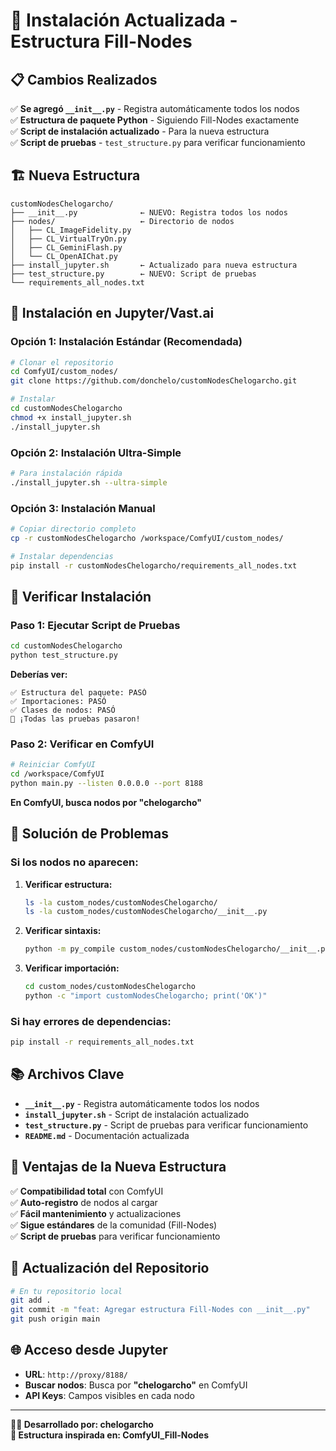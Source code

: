 # 🚀 **Instalación Actualizada - Estructura Fill-Nodes**

## 📋 **Cambios Realizados**

✅ **Se agregó `__init__.py`** - Registra automáticamente todos los nodos  
✅ **Estructura de paquete Python** - Siguiendo Fill-Nodes exactamente  
✅ **Script de instalación actualizado** - Para la nueva estructura  
✅ **Script de pruebas** - `test_structure.py` para verificar funcionamiento  

## 🏗️ **Nueva Estructura**

```
customNodesChelogarcho/
├── __init__.py              ← NUEVO: Registra todos los nodos
├── nodes/                   ← Directorio de nodos
│   ├── CL_ImageFidelity.py
│   ├── CL_VirtualTryOn.py  
│   ├── CL_GeminiFlash.py
│   └── CL_OpenAIChat.py
├── install_jupyter.sh       ← Actualizado para nueva estructura
├── test_structure.py        ← NUEVO: Script de pruebas
└── requirements_all_nodes.txt
```

## 🔧 **Instalación en Jupyter/Vast.ai**

### **Opción 1: Instalación Estándar (Recomendada)**
```bash
# Clonar el repositorio
cd ComfyUI/custom_nodes/
git clone https://github.com/donchelo/customNodesChelogarcho.git

# Instalar
cd customNodesChelogarcho
chmod +x install_jupyter.sh
./install_jupyter.sh
```

### **Opción 2: Instalación Ultra-Simple**
```bash
# Para instalación rápida
./install_jupyter.sh --ultra-simple
```

### **Opción 3: Instalación Manual**
```bash
# Copiar directorio completo
cp -r customNodesChelogarcho /workspace/ComfyUI/custom_nodes/

# Instalar dependencias
pip install -r customNodesChelogarcho/requirements_all_nodes.txt
```

## 🧪 **Verificar Instalación**

### **Paso 1: Ejecutar Script de Pruebas**
```bash
cd customNodesChelogarcho
python test_structure.py
```

**Deberías ver:**
```
✅ Estructura del paquete: PASÓ
✅ Importaciones: PASÓ  
✅ Clases de nodos: PASÓ
🎉 ¡Todas las pruebas pasaron!
```

### **Paso 2: Verificar en ComfyUI**
```bash
# Reiniciar ComfyUI
cd /workspace/ComfyUI
python main.py --listen 0.0.0.0 --port 8188
```

**En ComfyUI, busca nodos por "chelogarcho"**

## 🚨 **Solución de Problemas**

### **Si los nodos no aparecen:**
1. **Verificar estructura:**
   ```bash
   ls -la custom_nodes/customNodesChelogarcho/
   ls -la custom_nodes/customNodesChelogarcho/__init__.py
   ```

2. **Verificar sintaxis:**
   ```bash
   python -m py_compile custom_nodes/customNodesChelogarcho/__init__.py
   ```

3. **Verificar importación:**
   ```bash
   cd custom_nodes/customNodesChelogarcho
   python -c "import customNodesChelogarcho; print('OK')"
   ```

### **Si hay errores de dependencias:**
```bash
pip install -r requirements_all_nodes.txt
```

## 📚 **Archivos Clave**

- **`__init__.py`** - Registra automáticamente todos los nodos
- **`install_jupyter.sh`** - Script de instalación actualizado
- **`test_structure.py`** - Script de pruebas para verificar funcionamiento
- **`README.md`** - Documentación actualizada

## 🎯 **Ventajas de la Nueva Estructura**

✅ **Compatibilidad total** con ComfyUI  
✅ **Auto-registro** de nodos al cargar  
✅ **Fácil mantenimiento** y actualizaciones  
✅ **Sigue estándares** de la comunidad (Fill-Nodes)  
✅ **Script de pruebas** para verificar funcionamiento  

## 🔄 **Actualización del Repositorio**

```bash
# En tu repositorio local
git add .
git commit -m "feat: Agregar estructura Fill-Nodes con __init__.py"
git push origin main
```

## 🌐 **Acceso desde Jupyter**

- **URL**: `http://proxy/8188/`
- **Buscar nodos**: Busca por **"chelogarcho"** en ComfyUI
- **API Keys**: Campos visibles en cada nodo

---

**👨‍💻 Desarrollado por: chelogarcho**  
**🚀 Estructura inspirada en: ComfyUI_Fill-Nodes**
